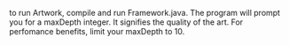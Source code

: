 to run Artwork, compile and run Framework.java. The program will prompt you for a maxDepth integer. It signifies the quality of the art. For perfomance benefits, limit your maxDepth to 10.
